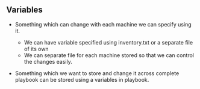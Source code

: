 ## Variables  
- Something which can change with each machine we can specify using it.
  - We can have variable specified using inventory.txt or a separate file of its own
  - We can separate file for each machine stored so that we can control the changes easily.
  
- Something which we want to store and change it across complete playbook can be stored using a variables in playbook.

